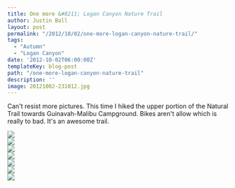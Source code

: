```yaml
---
title: One more &#8211; Logan Canyon Nature Trail
author: Justin Ball
layout: post
permalink: "/2012/10/02/one-more-logan-canyon-nature-trail/"
tags:
  - "Autumn"
  - "Logan Canyon"
date: '2012-10-02T06:00:00Z'
templateKey: blog-post
path: "/one-more-logan-canyon-nature-trail"
description: ''
image: 20121002-231012.jpg
---
```


Can't resist more pictures. This time I hiked the upper portion of the Natural Trail towards Guinavah-Malibu Campground. Bikes aren't allow which is really to bad. It's an awesome trail.

<div class="image-grid small-image-grid">
  <div class="post-images">
    <img src="20121002-231012.jpg" />
  </div>
  <div class="post-images">
    <img src="20121002-231036.jpg" />
  </div>
  <div class="post-images">
    <img src="20121002-231056.jpg" />
  </div>
  <div class="post-images">
    <img src="20121002-231127.jpg" />
  </div>
  <div class="post-images">
    <img src="20121002-231140.jpg" />
  </div>
  <div class="post-images">
    <img src="20121002-231151.jpg" />
  </div>
  <div class="post-images">
    <img src="20121002-231158.jpg" />
  </div>
</div>
